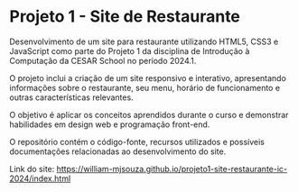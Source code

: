 # Projeto 1 - Site de Restaurante
Desenvolvimento de um site para restaurante utilizando HTML5, CSS3 e JavaScript como parte do Projeto 1 da disciplina de Introdução à Computação da CESAR School no período 2024.1.

O projeto inclui a criação de um site responsivo e interativo, apresentando informações sobre o restaurante, seu menu, horário de funcionamento e outras características relevantes.

O objetivo é aplicar os conceitos aprendidos durante o curso e demonstrar habilidades em design web e programação front-end.

O repositório contém o código-fonte, recursos utilizados e possíveis documentações relacionadas ao desenvolvimento do site.

Link do site: https://william-mjsouza.github.io/projeto1-site-restaurante-ic-2024/index.html
